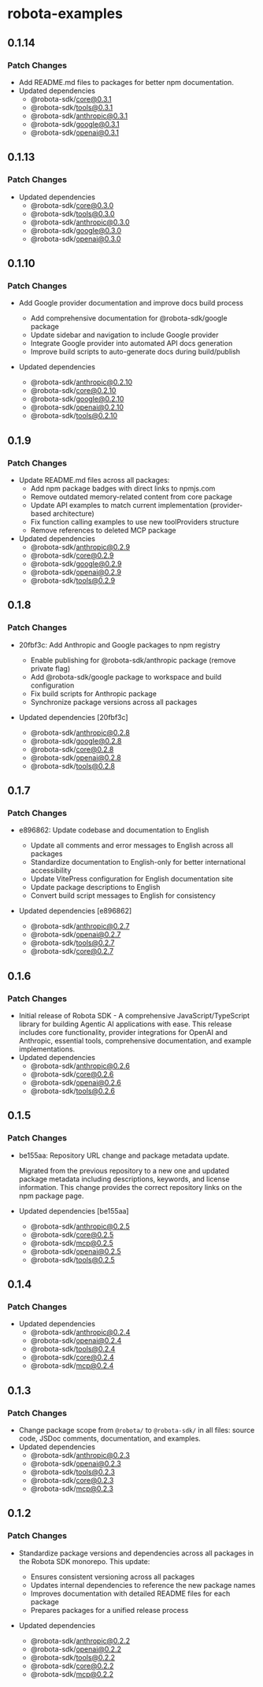 # robota-examples

## 0.1.14

### Patch Changes

- Add README.md files to packages for better npm documentation.
- Updated dependencies
  - @robota-sdk/core@0.3.1
  - @robota-sdk/tools@0.3.1
  - @robota-sdk/anthropic@0.3.1
  - @robota-sdk/google@0.3.1
  - @robota-sdk/openai@0.3.1

## 0.1.13

### Patch Changes

- Updated dependencies
  - @robota-sdk/core@0.3.0
  - @robota-sdk/tools@0.3.0
  - @robota-sdk/anthropic@0.3.0
  - @robota-sdk/google@0.3.0
  - @robota-sdk/openai@0.3.0

## 0.1.10

### Patch Changes

- Add Google provider documentation and improve docs build process

  - Add comprehensive documentation for @robota-sdk/google package
  - Update sidebar and navigation to include Google provider
  - Integrate Google provider into automated API docs generation
  - Improve build scripts to auto-generate docs during build/publish

- Updated dependencies
  - @robota-sdk/anthropic@0.2.10
  - @robota-sdk/core@0.2.10
  - @robota-sdk/google@0.2.10
  - @robota-sdk/openai@0.2.10
  - @robota-sdk/tools@0.2.10

## 0.1.9

### Patch Changes

- Update README.md files across all packages:
  - Add npm package badges with direct links to npmjs.com
  - Remove outdated memory-related content from core package
  - Update API examples to match current implementation (provider-based architecture)
  - Fix function calling examples to use new toolProviders structure
  - Remove references to deleted MCP package
- Updated dependencies
  - @robota-sdk/anthropic@0.2.9
  - @robota-sdk/core@0.2.9
  - @robota-sdk/google@0.2.9
  - @robota-sdk/openai@0.2.9
  - @robota-sdk/tools@0.2.9

## 0.1.8

### Patch Changes

- 20fbf3c: Add Anthropic and Google packages to npm registry

  - Enable publishing for @robota-sdk/anthropic package (remove private flag)
  - Add @robota-sdk/google package to workspace and build configuration
  - Fix build scripts for Anthropic package
  - Synchronize package versions across all packages

- Updated dependencies [20fbf3c]
  - @robota-sdk/anthropic@0.2.8
  - @robota-sdk/google@0.2.8
  - @robota-sdk/core@0.2.8
  - @robota-sdk/openai@0.2.8
  - @robota-sdk/tools@0.2.8

## 0.1.7

### Patch Changes

- e896862: Update codebase and documentation to English

  - Update all comments and error messages to English across all packages
  - Standardize documentation to English-only for better international accessibility
  - Update VitePress configuration for English documentation site
  - Update package descriptions to English
  - Convert build script messages to English for consistency

- Updated dependencies [e896862]
  - @robota-sdk/anthropic@0.2.7
  - @robota-sdk/openai@0.2.7
  - @robota-sdk/tools@0.2.7
  - @robota-sdk/core@0.2.7

## 0.1.6

### Patch Changes

- Initial release of Robota SDK - A comprehensive JavaScript/TypeScript library for building Agentic AI applications with ease. This release includes core functionality, provider integrations for OpenAI and Anthropic, essential tools, comprehensive documentation, and example implementations.
- Updated dependencies
  - @robota-sdk/anthropic@0.2.6
  - @robota-sdk/core@0.2.6
  - @robota-sdk/openai@0.2.6
  - @robota-sdk/tools@0.2.6

## 0.1.5

### Patch Changes

- be155aa: Repository URL change and package metadata update.

  Migrated from the previous repository to a new one and updated package metadata including descriptions, keywords, and license information. This change provides the correct repository links on the npm package page.

- Updated dependencies [be155aa]
  - @robota-sdk/anthropic@0.2.5
  - @robota-sdk/core@0.2.5
  - @robota-sdk/mcp@0.2.5
  - @robota-sdk/openai@0.2.5
  - @robota-sdk/tools@0.2.5

## 0.1.4

### Patch Changes

- Updated dependencies
  - @robota-sdk/anthropic@0.2.4
  - @robota-sdk/openai@0.2.4
  - @robota-sdk/tools@0.2.4
  - @robota-sdk/core@0.2.4
  - @robota-sdk/mcp@0.2.4

## 0.1.3

### Patch Changes

- Change package scope from `@robota/` to `@robota-sdk/` in all files: source code, JSDoc comments, documentation, and examples.
- Updated dependencies
  - @robota-sdk/anthropic@0.2.3
  - @robota-sdk/openai@0.2.3
  - @robota-sdk/tools@0.2.3
  - @robota-sdk/core@0.2.3
  - @robota-sdk/mcp@0.2.3

## 0.1.2

### Patch Changes

- Standardize package versions and dependencies across all packages in the Robota SDK monorepo. This update:

  - Ensures consistent versioning across all packages
  - Updates internal dependencies to reference the new package names
  - Improves documentation with detailed README files for each package
  - Prepares packages for a unified release process

- Updated dependencies
  - @robota-sdk/anthropic@0.2.2
  - @robota-sdk/openai@0.2.2
  - @robota-sdk/tools@0.2.2
  - @robota-sdk/core@0.2.2
  - @robota-sdk/mcp@0.2.2
